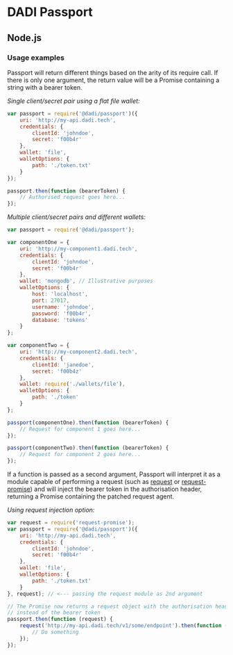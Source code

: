 # DADI Passport

## Node.js

### Usage examples

Passport will return different things based on the arity of its require call. If there is only one argument, the return value will be a Promise containing a string with a bearer token.

*Single client/secret pair using a flat file wallet:*

```js
var passport = require('@dadi/passport')({
	uri: 'http://my-api.dadi.tech',
	credentials: {
		clientId: 'johndoe',
		secret: 'f00b4r'		
	},
	wallet: 'file',
	walletOptions: {
		path: './token.txt'
	}
});

passport.then(function (bearerToken) {
    // Authorised request goes here...
});
```

*Multiple client/secret pairs and different wallets:*

```js
var passport = require('@dadi/passport');

var componentOne = {
    uri: 'http://my-component1.dadi.tech',
    credentials: {
        clientId: 'johndoe',
        secret: 'f00b4r'
    },
    wallet: 'mongodb', // Illustrative purposes
    walletOptions: {
        host: 'localhost',
        port: 27017,
        username: 'johndoe',
        password: 'f00b4r',
        database: 'tokens'
    }
};

var componentTwo = {
    uri: 'http://my-component2.dadi.tech',
    credentials: {
        clientId: 'janedoe',
        secret: 'f00b4z'
    },
    wallet: require('./wallets/file'),
    walletOptions: {
        path: './token'
    }
};

passport(componentOne).then(function (bearerToken) {
    // Request for component 1 goes here...
});

passport(componentTwo).then(function (bearerToken) {
    // Request for component 2 goes here...
});
```

If a function is passed as a second argument, Passport will interpret it as a module capable of performing a request (such as [request](https://www.npmjs.com/package/request) or [request-promise](https://www.npmjs.com/package/request)) and will inject the bearer token in the authorisation header, returning a Promise containing the patched request agent.

*Using request injection option:*

```js
var request = require('request-promise');
var passport = require('@dadi/passport')({
    uri: 'http://my-api.dadi.tech',
    credentials: {
        clientId: 'johndoe',
        secret: 'f00b4r'
    },
    wallet: 'file',
    walletOptions: {
        path: './token.txt'
    }
}, request); // <--- passing the request module as 2nd argument

// The Promise now returns a request object with the authorisation headers injected,
// instead of the bearer token
passport.then(function (request) {
    request('http://my-api.dadi.tech/v1/some/endpoint').then(function (response) {
        // Do something
    });
});
```
